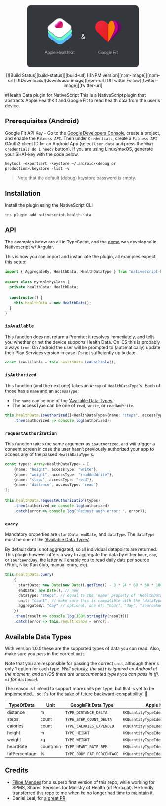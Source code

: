 <p align="center">
    <img src="./images/healthkit-googlefit.jpg" height="200px" style="border-radius: 10px">
</p>

<p align="center">
[![Build Status][build-status]][build-url]
[![NPM version][npm-image]][npm-url]
[![Downloads][downloads-image]][npm-url]
[![Twitter Follow][twitter-image]][twitter-url]

[build-status]:https://travis-ci.org/EddyVerbruggen/nativescript-health-data.svg?branch=master
[build-url]:https://travis-ci.org/EddyVerbruggen/nativescript-health-data
[npm-image]:http://img.shields.io/npm/v/nativescript-health-data.svg
[npm-url]:https://npmjs.org/package/nativescript-health-data
[downloads-image]:http://img.shields.io/npm/dm/nativescript-health-data.svg
[twitter-image]:https://img.shields.io/twitter/follow/eddyverbruggen.svg?style=social&label=Follow%20me
[twitter-url]:https://twitter.com/eddyverbruggen
</p>

#Health Data plugin for NativeScript
This is a NativeScript plugin that abstracts Apple HealthKit and Google Fit to read health data from the user's device.

## Prerequisites (Android)
Google Fit API Key - Go to the [Google Developers Console](https://console.developers.google.com/), create a project, and enable the `Fitness API`.
Then under `Credentials`, create a `Fitness API` OAuth2 client ID for an Android App (select `User data` and press the `What credentials do I need?` button).
If you are using Linux/maxOS, generate your SHA1-key with the code below.

```shell
keytool -exportcert -keystore ~/.android/<debug or production>.keystore -list -v
```

> Note that the default (debug) keystore password is empty.

## Installation

Install the plugin using the NativeScript CLI

```
tns plugin add nativescript-health-data
```

## API 
The examples below are all in TypeScript, and the [demo](https://github.com/EddyVerbruggen/nativescript-health-data/tree/master/demo-ng) was developed in Nativescript w/ Angular.

This is how you can import and instantiate the plugin, all examples expect this setup:

```typescript
import { AggregateBy, HealthData, HealthDataType } from "nativescript-health-data";

export class MyHealthyClass {
  private healthData: HealthData;

  constructor() {
    this.healthData = new HealthData();
  }
}
```

### `isAvailable`
This function does not return a Promise; it resolves immediately, and tells you whether or not the device supports Health Data. On iOS this is probably always `true`. On Android the user will be prompted to (automatically) update their Play Services version in case it's not sufficiently up to date.

```typescript 
const isAvailable = this.healthData.isAvailable();
```

### `isAuthorized`
This function (and the next one) takes an `Array` of `HealthDataType`'s. Each of those has a `name` and an `accessType`.

- The `name` can be one of the ['Available Data Types'](#available-data-types).
- The accessType can be one of `read`, `write`, or `readAndWrite`.

```typescript
this.healthData.isAuthorized([<HealthDataType>{name: "steps", accessType: "read"}])
    .then(authorized => console.log(authorized);
```

### `requestAuthorization`
This function takes the same argument as `isAuthorized`, and will trigger a consent screen in case the user hasn't previously authorized your app to access any of the passed `HealthDataType`'s.

```typescript
const types: Array<HealthDataType> = [
	{name: "height", accessType: "write"},
	{name: "weight", accessType: "readAndWrite"},
	{name: "steps", accessType: "read"},
	{name: "distance", accessType: "read"}
];

this.healthData.requestAuthorization(types)
    .then(authorized => console.log(authorized)
    .catch(error => console.log("Request auth error: ", error));
```

### `query`
Mandatory properties are `startData`, `endDate`, and `dataType`.
The `dataType` must be one of the ['Available Data Types'](#available-data-types).

By default data is not aggregated, so all individual datapoints are returned.
This plugin however offers a way to aggregate the data by either `hour`, `day`, or `sourceAndDay`,
the latter will enable you to read daily data per source (Fitbit, Nike Run Club, manual entry, etc).

```typescript
this.healthData.query(
    {
      startDate: new Date(new Date().getTime() - 3 * 24 * 60 * 60 * 1000), // 3 days ago
      endDate: new Date(), // now
      dataType: "steps", // equal to the 'name' property of 'HealthDataType'
      unit: "count", // make sure this is compatible with the 'dataType' (see below)
      aggregateBy: "day" // optional, one of: "hour", "day", "sourceAndDay"
    })
    .then(result => console.log(JSON.stringify(result)))
    .catch(error => this.resultToShow = error);
```

## Available Data Types
With version 1.0.0 these are the supported types of data you can read. Also, make sure you pass in the correct `unit`.

Note that you are responsible for passing the correct `unit`, although there's only 1 option for each type. _Well actually, the `unit` is ignored on Android at the moment, and on iOS there are undocumented types you can pass in (fi. `mi` for `distance`)._

The reason is I intend to support more units per type, but that is yet to be implemented... so it's for the sake of future backward-compatibility! 🤯

| TypeOfData | Unit | GoogleFit Data Type | Apple HealthKit Data Type |
| --- | --- | --- | --- |
| distance | m | `TYPE_DISTANCE_DELTA` | `HKQuantityTypeIdentifierDistanceWalkingRunning` |
| steps | count | `TYPE_STEP_COUNT_DELTA` | `HKQuantityTypeIdentifierStepCount` |
| calories | count | `TYPE_CALORIES_EXPENDED` | `HKQuantityTypeIdentifierActiveEnergyBurned` |
| height | m | `TYPE_HEIGHT` | `HKQuantityTypeIdentifierHeight` |
| weight | kg | `TYPE_WEIGHT` | `HKQuantityTypeIdentifierBodyMass` |
| heartRate | count/min | `TYPE_HEART_RATE_BPM` | `HKQuantityTypeIdentifierHeartRate` |
| fatPercentage | % | `TYPE_BODY_FAT_PERCENTAGE` | `HKQuantityTypeIdentifierBodyFatPercentage` |

## Credits
* [Filipe Mendes](https://github.com/filipemendes1994/) for a superb first version of this repo, while working for SPMS, Shared Services for Ministry of Health (of Portugal). He kindly transferred this repo to me when he no longer had time to maintain it.
* Daniel Leal, for [a great PR](https://github.com/EddyVerbruggen/nativescript-health-data/pull/4).
